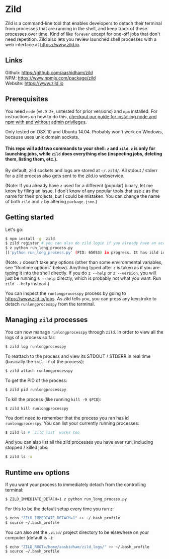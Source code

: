 # Zild 

Zild is a command-line tool that enables developers to detach their terminal from processes that are running in the shell, and keep track of these processes over time. Kind of like `forever` except for one-off jobs that don't need repetition. Zild also lets you review launched shell processes with a web interface at <a href="https://www.zild.io">https://www.zild.io</a>.

## Links


Github: <a href="https://github.com/aashidham/zild">https://github.com/aashidham/zild</a> <br/>
NPM: <a href="https://www.npmjs.com/package/zild">https://www.npmjs.com/package/zild</a> <br/>
Website: <a href="https://www.zild.io">https://www.zild.io</a>

## Prerequisites

You need <code>node</code> (<code>v6.9.2+</code>, untested for prior versions) and <code>npm</code> installed. For instructions on how to do this, <a href="//zild.io">checkout our guide for installing node and npm with and without admin privileges</a>.

Only tested on OSX 10 and Ubuntu 14.04. Probably won't work on Windows, because uses unix domain sockets.

#### This repo will add two commands to your shell: `z` and `zild`. `z` is only for launching jobs, while `zild` does everything else (inspecting jobs, deleting them, listing them, etc.). 

By default, zild sockets and logs are stored at `~/.zild/`. All stdout / stderr for a zild process also gets sent to the zild.io webservice.

(Note: If you already have `z` used for a different (popular) binary, let me know by filing an issue. I don't know of any popular tools that use `z` as the name for their projects, but I could be mistaken. You can change the name of both `zild` and `z` by altering `package.json`.)

## Getting started

Let's go:
```bash
$ npm install -g  zild 
$ zild register # you can also do zild login if you already have an account 
$ z python run_long_process.py
[['python run_long_process.py' (PID: 65053) in progress. It has zild id 'runlongprocesspy'. Press any key to detach.]]
```
(Note: `z` doesn't take any options (other than some environmental variables, see "Runtime options" below). Anything typed after `z` is taken as if you are typing it into the shell directly. If you do `z --help` or `z --version`, you will just be running `$ --help` directly, which is probably not what you want. Run `zild --help` instead.)

You can inspect the `runlongprocesspy` process by going to <a href="//zild.io/jobs">https://www.zild.io/jobs</a>. As zild tells you, you can press any keystroke to detach `runlongprocesspy` from the terminal.

## Managing `zild` processes

You can now manage `runlongprocesspy` through `zild`. In order to view all the logs of a process so far:
```bash
$ zild log runlongprocesspy
```
 To reattach to the process and view its STDOUT / STDERR in real time (basically the `tail -f` of the process):
```bash
$ zild attach runlongprocesspy
```
To get the PID of the process:
```bash
$ zild pid runlongprocesspy
```
To kill the process (like running `kill -9 $PID`):
```bash
$ zild kill runlongprocesspy
```

You dont need to remember that the process you ran has id `runlongprocesspy`. You can list your currently running processes:
```bash
$ zild ls # `zild list` works too
```
And you can also list all the zild processes you have ever run, including stopped / killed jobs:
```bash
$ zild ls -a
```

## Runtime `env` options

If you want your process to immediately detach from the controlling terminal:
```bash
$ ZILD_IMMEDIATE_DETACH=1 z python run_long_process.py
```
For this to be the default setup every time you run `z`:
```bash
$ echo "ZILD_IMMEDIATE_DETACH=1" >> ~/.bash_profile
$ source ~/.bash_profile
```
You can also set the `.zild/` project directory to be elsewhere on your computer (default is `~`):
```bash
$ echo "ZILD_ROOT=/home/aashidham/zild_logs/" >> ~/.bash_profile
$ source ~/.bash_profile


